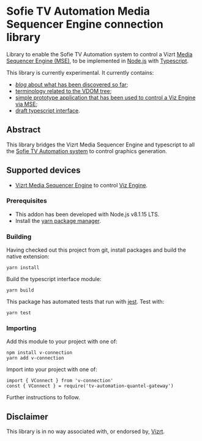 # Sofie TV Automation Media Sequencer Engine connection library

Library to enable the Sofie TV Automation system to control a Vizrt [Media Sequencer Engine (MSE)](https://documentation.vizrt.com/viz-engine-guide/3.5/general_requirements_media_sequencer.html), to be implemented in [Node.js](https://nodejs.org/en/) with [Typescript](http://www.typescriptlang.org/).

This library is currently experimental. It currently contains:

* [_blog_ about what has been discovered so far](./doc/architecture_notes.md);
* [terminology related to the VDOM tree](./doc/VDOM_terminology.md);
* [simple prototype application that has been used to control a Viz Engine via MSE](./src/scratch/cli_bund.js);
* [draft typescript interface](./src/v-connection.ts).

## Abstract
This library bridges the Vizrt Media Sequencer Engine and typescript to all the [Sofie TV Automation system](https://github.com/nrkno/Sofie-TV-automation) to control graphics generation.

## Supported devices

* [Vizrt Media Sequencer Engine](https://documentation.vizrt.com/viz-engine-guide/3.5/general_requirements_media_sequencer.html) to control [Viz Engine](https://www.vizrt.com/products/viz-engine).

### Prerequisites

* This addon has been developed with Node.js v8.1.15 LTS.
* Install the [yarn package manager](https://yarnpkg.com/en/docs/install).

### Building

Having checked out this project from git, install packages and build the native extension:

    yarn install

Build the typescript interface module:

    yarn build

This package has automated tests that run with [jest](https://jestjs.io/). Test with:

    yarn test

### Importing

Add this module to your project with one of:

    npm install v-connection
    yarn add v-connection

Import into your project with one of:

    import { VConnect } from 'v-connection'
    const { VConnect } = require('tv-automation-quantel-gateway')

Further instructions to follow.

## Disclaimer

This library is in no way associated with, or endorsed by, [Vizrt](https://www.vizrt.com/).

